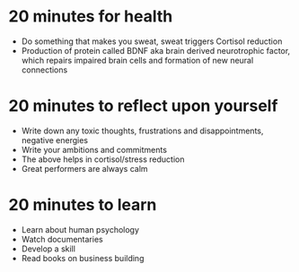 # 20 minutes for health
- Do something that makes you sweat, sweat triggers Cortisol reduction
- Production of protein called BDNF aka brain derived neurotrophic factor, which repairs impaired brain cells and formation of new neural connections

# 20 minutes to reflect upon yourself 
- Write down any toxic thoughts, frustrations and disappointments, negative energies
- Write your ambitions and commitments
- The above helps in cortisol/stress reduction
- Great performers are always calm

# 20 minutes to learn
- Learn about human psychology 
- Watch documentaries 
- Develop a skill 
- Read books on business building